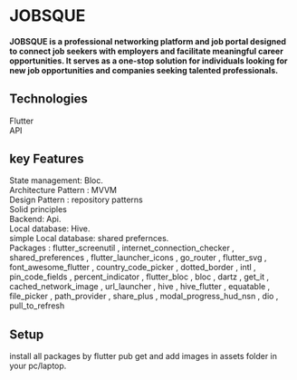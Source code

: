# JOBSQUE

#### JOBSQUE is a professional networking platform and job portal designed to connect job seekers with employers and facilitate meaningful career opportunities. It serves as a one-stop solution for individuals looking for new job opportunities and companies seeking talented professionals.

## Technologies
Flutter<br>
API<br>
## key Features
State management: Bloc.<br>
Architecture Pattern : MVVM <br>
Design Pattern : repository patterns<br>
Solid principles <br>
Backend: Api.<br>
Local database: Hive.<br> 
simple Local database: shared prefernces.<br>
Packages : flutter_screenutil ,
  internet_connection_checker ,
  shared_preferences ,
  flutter_launcher_icons ,
  go_router ,
  flutter_svg ,
  font_awesome_flutter ,
  country_code_picker ,
  dotted_border ,
  intl ,
  pin_code_fields ,
  percent_indicator ,
  flutter_bloc ,
  bloc ,
  dartz ,
  get_it ,
  cached_network_image ,
  url_launcher ,
  hive ,
  hive_flutter ,
  equatable ,
  file_picker ,
  path_provider ,
  share_plus ,
  modal_progress_hud_nsn ,
  dio ,
  pull_to_refresh
  <br>
  
## Setup
install all packages by flutter pub get and add images in assets folder in your pc/laptop.
